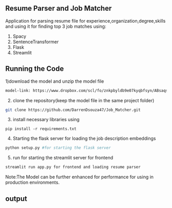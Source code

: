 ## Resume Parser and Job Matcher

Application for parsing resume file for experience,organization,degree,skills and using it for finding top 3 job matches using:
1) Spacy 
2) SentenceTransformer
3) Flask
4) Streamlit

## Running the Code

1)download the model and unzip the model file
```bash
model-link: https://www.dropbox.com/scl/fo/znkpbyldb9e07kyqbfsyn/ABsaqsA64FfOe-Nr0aeknxo?rlkey=pmkc1jtax5a17hsqcwtg7k5j1&st=gc0wf5br&dl=0
```

2) clone the repository(keep the model file in the same project folder)
```bash
git clone https://github.com/DarrenDsouza47/Job_Matcher.git
```

3) install necessary libraries using
```
pip install -r requirements.txt
```
4) Starting the flask server for loading the  job description embeddings
```bash
python setup.py #for starting the flask server 
```
5) run for starting the streamlit server for frontend
```bash
streamlit run app.py for frontend and loading resume parser
```
Note:The Model can be further enhanced for performance for using in production environments.

## output
